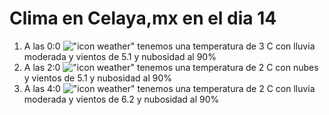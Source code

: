 # Clima en Celaya,mx en el dia 14

1. A las 0:0 !["icon weather"](http://openweathermap.org/img/w/10n.png) tenemos una temperatura de 3 C con lluvia moderada y  vientos de 5.1 y nubosidad al 90%
1. A las 2:0 !["icon weather"](http://openweathermap.org/img/w/04n.png) tenemos una temperatura de 2 C con nubes y  vientos de 5.1 y nubosidad al 90%
1. A las 4:0 !["icon weather"](http://openweathermap.org/img/w/10n.png) tenemos una temperatura de 2 C con lluvia moderada y  vientos de 6.2 y nubosidad al 90%
